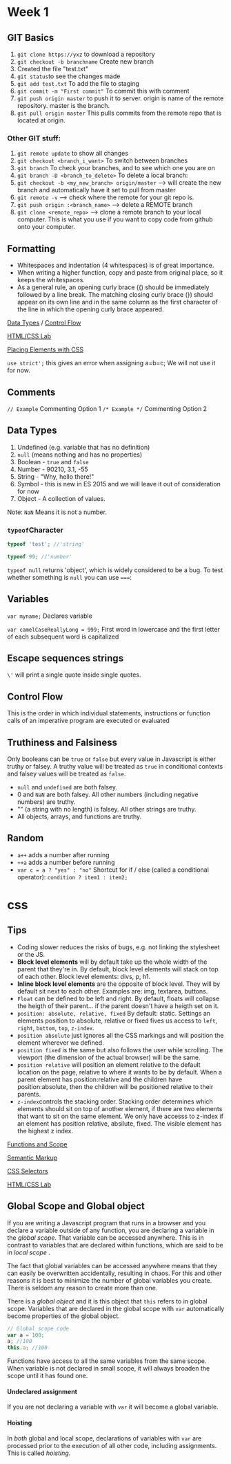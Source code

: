 # Week 1



## GIT Basics

1. `git clone https://yxz` to download a repository
2. `git checkout -b branchname` Create new branch
3. Created the file "test.txt"
4. `git status`to see the changes made
5. `git add test.txt` To add the file to staging
6. `git commit -m "First commit"` To commit this with comment
7. `git push origin master` to push it to server. origin is name of the remote repository.
   master is the branch.
8. `git pull origin master` This pulls commits from the remote repo that is located at origin.

### Other GIT stuff:

1. `git remote update` to show all changes
2. `git checkout <branch_i_want>` To switch between branches
3. `git branch` To check your branches, and to see which one you are on
4. `git branch -D <branch_to_delete>` To delete a local branch:
5. `git checkout -b <my_new_branch> origin/master` --> will create the new branch and automatically have it set to pull from master
6. `git remote -v` --> check where the remote for your git repo is.
7. `git push origin :<branch_name>` --> delete a REMOTE branch
8. `git clone <remote_repo>` --> clone a remote branch to your local computer. This is what you use if you want to copy code from github onto your computer.

## Formatting

- Whitespaces and indentation (4 whitespaces) is of great importance.
- When writing a higher function, copy and paste from original place, so it keeps the whitespaces.
- As a general rule, an opening curly brace ({) should be immediately followed by a line break. The matching closing curly brace (}) should appear on its own line and in the same column as the first character of the line in which the opening curly brace appeared.



<a href="wk1_dy2_data_types">Data Types</a> / <a href="wk1_dy2_control_flow">Control Flow</a>

<a href="wk1_html_css_lab">HTML/CSS Lab</a>

[Placing Elements with CSS](css_positioning)

`use strict';` this gives an error when assigning a=b=c; We will not use it for now.

## Comments

`// Example` Commenting Option 1
`/* Example */` Commenting Option 2

## Data Types

1. Undefined (e.g. variable that has no definition)
2. `null` (means nothing and has no properties)
3. Boolean - `true` and `false`
4. Number - 90210, 3.1, -55
5. String - "Why, hello there!"
6. Symbol - this is new in ES 2015 and we will leave it out of consideration for now
7. Object - A collection of values.

Note: `NaN` Means it is not a number.

### `typeof`Character

```js
typeof 'test'; //'string'

typeof 99; //'number'
```

`typeof null` returns 'object', which is widely considered to be a bug. To test whether something is `null` you can use `===`:

## Variables

`var myname;` Declares variable

`var camelCaseReallyLong = 999;` First word in lowercase and the first letter of each subsequent word is capitalized

## Escape sequences strings

`\'` will print a single quote inside single quotes.

## Control Flow

This is the order in which individual statements, instructions or function calls of an imperative program are executed or evaluated

## Truthiness and Falsiness

Only booleans can be `true` or `false` but every value in Javascript is either truthy or falsey. A truthy value will be treated as `true` in conditional contexts and falsey values will be treated as `false`.

- `null` and `undefined` are both falsey.
- 0 and `NaN` are both falsey. All other numbers (including negative numbers) are truthy.
- "" (a string with no length) is falsey. All other strings are truthy.
- All objects, arrays, and functions are truthy.

## Random

- `a++` adds a number after running
- `++a` adds a number before running
- `var c = a ? "yes" : "no"` Shortcut for if / else (called a conditional operator): `condition ? item1 : item2;`

# css

## Tips

- Coding slower reduces the risks of bugs, e.g. not linking the stylesheet or the JS.
- **Block level elements** will by default take up the whole width of the parent that they're in. By default, block level elements will stack on top of each other. Block level elements: divs, p, h1.
- **Inline block level elements** are the opposite of block level. They will by default sit next to each other. Examples are: img, textarea, buttons.
- `Float` can be defined to be left and right. By default, floats will collapse the heigth of their parent... if the parent doesn't have a heigth set on it.
- `position: absolute, relative, fixed` By default: static. Settings an elements position to absolute, relative or fixed fives us access to `left`, `right`, `bottom`, `top`, `z-index`.
- `position absolute` just ignores all the CSS markings and will position the element wherever we defined.
- `position fixed` is the same but also follows the user while scrolling. The viewport (the dimension of the actual browser) will be the same.
- `position relative` will position an element relative to the default location on the page, relative to where it wants to be by default.
  When a parent element has position:relative and the children have position:absolute, then the children will be positioned relative to their parents.
- `z-index`controls the stacking order. Stacking order determines which elements should sit on top of another element, if there are two elements that want to sit on the same element. We only have accesss to z-index if an element has position relative, absilute, fixed. The visible element has the highest z index.

<a href="wk1_dy3_functions_scope">Functions and Scope</a>

[Semantic Markup](semantic_markup)

[CSS Selectors](css_selectors)

<a href="wk1_html_css_lab">HTML/CSS Lab</a>



## Global Scope and Global object

If you are writing a Javascript program that runs in a browser and you  declare a variable outside of any function, you are declaring a variable in the *global scope*. That variable can be accessed anywhere. This is in contrast to variables that are declared within functions, which are said to be in *local scope* .

The fact that global variables can be accessed anywhere means that they can easily be overwritten accidentally, resulting in chaos. For this and other reasons it is best to minimize the number of global variables you create. There is seldom any reason to create more than one.

There is a *global object* and it is this object that `this` refers to in global scope. Variables that are declared in the global scope with `var` automatically become properties of the global object.

```js
// Global scope code
var a = 100;
a; //100
this.a; //100
```

Functions have access to all the same variables from the same scope. When variable is not declared in small scope, it will always broaden the scope until it has found one.

#### Undeclared assignment

If you are not declaring a variable with `var` it will become a global variable.

#### Hoisting

In *both* global and local scope, declarations of variables with `var` are processed prior to the execution of all other code, including assignments. This is called *hoisting*. 

